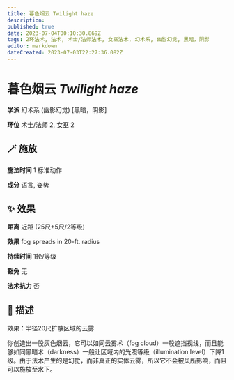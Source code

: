 ```yaml
---
title: 暮色烟云 Twilight haze
description: 
published: true
date: 2023-07-04T00:10:30.869Z
tags: 2环法术, 法术, 术士/法师法术, 女巫法术, 幻术系, 幽影幻觉, 黑暗，阴影
editor: markdown
dateCreated: 2023-07-03T22:27:36.082Z
---
```


# **暮色烟云** *Twilight haze*

**学派** 幻术系 (幽影幻觉) \[黑暗，阴影\] 

**环位** 术士/法师 2, 女巫 2

## 🪄 施放

**施法时间** 1 标准动作

**成分** 语言, 姿势

## ✨ 效果  

**距离** 近距 (25尺+5尺/2等级) 

**效果** fog spreads in 20-ft. radius 

**持续时间** 1轮/等级 

**豁免** 无

**法术抗力** 否

## 📖 描述

效果：半径20尺扩散区域的云雾

你创造出一股灰色烟云，它可以如同云雾术（fog cloud）一般遮挡视线，而且能够如同黑暗术（darkness）一般让区域内的光照等级（illumination level）下降1级。由于法术产生的是幻觉，而非真正的实体云雾，所以它不会被风所影响，而且可以施放至水下。
    